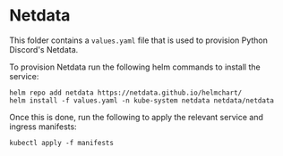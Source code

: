 # Netdata

This folder contains a `values.yaml` file that is used to provision Python Discord's Netdata.

To provision Netdata run the following helm commands to install the service:
```
helm repo add netdata https://netdata.github.io/helmchart/
helm install -f values.yaml -n kube-system netdata netdata/netdata
```

Once this is done, run the following to apply the relevant service and ingress manifests:
```
kubectl apply -f manifests
```
